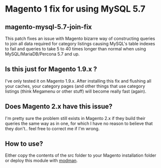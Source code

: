 # Magento 1 fix for using MySQL 5.7

## magento-mysql-5.7-join-fix
This patch fixes an issue with Magento bizarre way of constructing queries to join all data required for category listings causing MySQL's table indexes to fail and queries to take 5 to 40 times longer than normal when using MySQL/MariaDB/Percona 5.7 and up.

## Is this just for Magento 1.9.x ?
I've only tested it on Magento 1.9.x. After installing this fix and flushing all your caches, your category pages (and other things that use category listings (think Megamenu or other stuff) will become really fast (again).

## Does Magento 2.x have this issue?
I'm pretty sure the problem still exists in Magento 2.x if they build their queries the same way as in one, for which I have no reason to believe that they don't.. feel free to correct me if I'm wrong.

## How to use?
Either copy the contents of the src folder to your Magento installation folder or deploy this module with [modman](https://github.com/colinmollenhour/modman).

